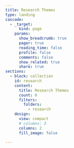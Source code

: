 ```yaml
---
title: Research Themes
type: landing
cascade:
  - _target:
      kind: page
    params:
      show_breadcrumb: true
      pager: true
      reading_time: false 
      profile: false  
      comments: false
      show_related: true
      share: true
sections:
  - block: collection
    id: research
    content:
      title: Research Themes
      count: 0
      filters:
        folders:
          - research
    design:
      view: compact
      # columns: 3
      columns: 2
      fill_image: false
  
---
```

